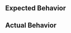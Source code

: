 ## Expected Behavior
<!-- What did you expect Tutors Autoresponder to do? -->

## Actual Behavior
<!-- What did happened with Tutors Autoresponder that was incorrect or a bug? -->
